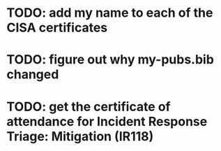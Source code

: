 # TODO: add my name to each of the CISA certificates

# TODO: figure out why my-pubs.bib changed

# TODO: get the certificate of attendance for Incident Response Triage: Mitigation (IR118)